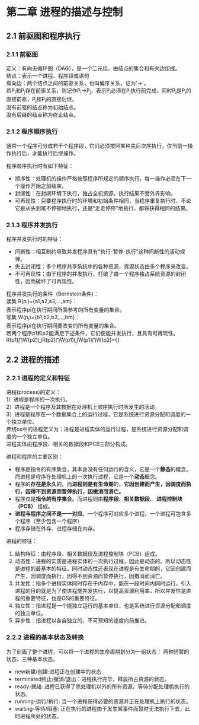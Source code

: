 # 第二章 进程的描述与控制
## 2.1 前驱图和程序执行
### 2.1.1 前驱图
定义：有向无循环图（DAG），是一个二元组，由结点的集合和有向边组成。  
结点：表示一个进程、程序段或语句  
有向边：两个结点之间的前驱关系，也叫偏序关系，记为'->'。  
若P<sub>i</sub>和P<sub>j</sub>存在前驱关系，则记作P<sub>i</sub>->P<sub>j</sub>，表示P<sub>i</sub>必须在P<sub>j</sub>执行前完成。同时P<sub>i</sub>是P<sub>j</sub>的直接前驱，P<sub>j</sub>和P<sub>i</sub>的直接后继。  
没有前驱的结点称为初始结点。  
没有后继的结点称为终止结点。  
### 2.1.2 程序顺序执行
通常一个程序可分成若干个程序段，它们必须按照某种先后次序执行，仅当前一操作执行后，才能执行后继操作。

程序顺序执行时有如下特征：  
* 顺序性：处理机的操作严格按照程序所规定的顺序执行，每一操作必须在下一个操作开始之前结束。  
* 封闭性：在封闭环境下执行，独占全机资源，执行结果不受外界影响。
* 可再现性：只要程序执行时的环境和初始条件相同，当程序重复执行时，不论它是从头到尾不停顿地执行，还是“走走停停”地执行，都将获得相同的结果。

### 2.1.3 程序并发执行
程序并发执行时的特征：
* 间断性：相互制约导致并发程序具有“执行-暂停-执行”这种间断性的活动规律。
* 失去封闭性：多个程序共享系统中的各种资源，资源状态由多个程序来改变。
* 不可再现性：由于程序的并发执行，打破了由一个程序独占系统资源的封闭性，因而破坏了可再现性。  

程序并发执行的条件（Bernstein条件)：  
读集 R(p<sub>i</sub>)={a1,a2,a3,…,am}：  
表示程序pi在执行期间所需参考的所有变量的集合。  
写集 W(p<sub>i</sub>)={b1,b2,b3,…,bm}：  
表示程序pi在执行期间要改变的所有变量的集合。  
若两个程序p1和p2能满足下述条件，它们便能并发执行，且具有可再现性。  
R(p1)$\bigcap$W(p2)$\bigcup$R(p2)$\bigcap$W(p1)$\bigcup$W(p1)$\bigcap$W(p2)={}

## 2.2 进程的描述
### 2.2.1 进程的定义和特征  

进程(process)的定义：  
1）进程是程序的一次执行。  
2）进程是一个程序及其数据在处理机上顺序执行时所发生的活动。  
3）进程是程序在一个数据集合上的运行过程，它是系统进行资源分配和调度的一个独立单位。  
传统os中的进程定义为：进程是进程实体的运行过程，是系统进行资源分配和调度的一个独立单位。  
进程实体由程序段、相关的数据段和PCB三部分构成。  

进程和程序的主要区别：  
* 程序是指令的有序集合，其本身没有任何运行的含义，它是一个**静态**的概念。而进程是程序在处理机上的一次执行过程，它是一个**动态**概念。
* 程序的**存在是永久**的。而**进程则是有生命期**的，**它因创建而产生，因调度而执行，因得不到资源而暂停执行，因撤消而消亡。**
* 程序仅是**指令的有序集合**。而进程则由**程序段**、**相关数据段**、 **进程控制块（PCB）** 组成。
* **进程与程序之间不是一一对应**。一个程序可对应多个进程、一个进程可包含多个程序（至少包含一个程序）  
* 程序存储在外存、进程存储在内存。

进程的特征：
1. 结构特征：由程序段、相关数据段及进程控制块（PCB）组成。
2. 动态性：进程的实质是进程实体的一次执行过程，因此是动态的。所以动态性是进程的最基本的特征。同时动态性还表现在进程是有生命期的，它因创建而产生，因调度而执行，因得不到资源而暂停执行，因撤消而消亡。  
3. 并发性：指多个进程实体同时存在于内存中，能在一段时间内同时运行。引入进程的目的就是为了使进程能并发执行，以提高资源利用率，所以并发性是进程的重要特征，也是OS的重要特征。
4. 独立性：指进程是一个能独立运行的基本单位，也是系统进行资源分配和调度的独立单位。
5. 异步性：指进程以各自独立的、不可预知的速度向前推进。

### 2.2.2 进程的基本状态及转换
为了刻画了整个进程，可以将一个进程的生命周期划分为一组状态：
两种短暂的状态、三种基本状态。  
* new新建/创建:进程正在创建中的状态
* terminated终止/撤消/退出：进程执行完毕，释放所占资源的状态。
* ready-就绪: 进程已获得了除处理机以外的所有资源，等待分配处理机执行的状态。
* running-运行/执行: 当一个进程获得必要的资源并正在处理机上执行的状态。
* waiting-等待/阻塞: 正在执行的进程由于发生某事件而暂时无法执行下去，此时进程所处的状态。
